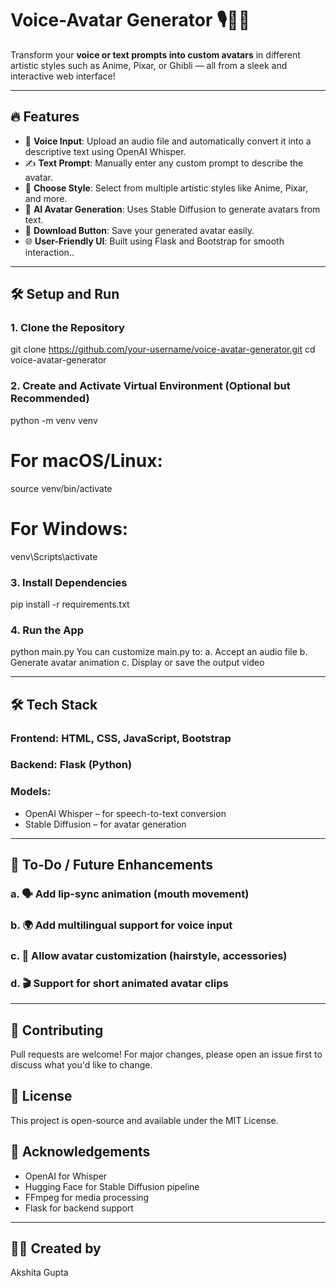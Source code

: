 # Voice-Avatar Generator 🎙️🧑‍💻

Transform your **voice or text prompts into custom avatars** in different artistic styles such as Anime, Pixar, or Ghibli — all from a sleek and interactive web interface!

---

## 🔥 Features

- 🎤 **Voice Input**: Upload an audio file and automatically convert it into a descriptive text using OpenAI Whisper.
- ✍️ **Text Prompt**: Manually enter any custom prompt to describe the avatar.
- 🎨 **Choose Style**: Select from multiple artistic styles like Anime, Pixar, and more.
- 🧠 **AI Avatar Generation**: Uses Stable Diffusion to generate avatars from text.
- 💾 **Download Button**: Save your generated avatar easily.
- 🌐 **User-Friendly UI**: Built using Flask and Bootstrap for smooth interaction..

---

## 🛠️ Setup and Run

### 1. Clone the Repository
git clone https://github.com/your-username/voice-avatar-generator.git
cd voice-avatar-generator

### 2. Create and Activate Virtual Environment (Optional but Recommended)
python -m venv venv
# For macOS/Linux:
source venv/bin/activate
# For Windows:
venv\Scripts\activate

### 3. Install Dependencies
pip install -r requirements.txt

### 4. Run the App
python main.py
You can customize main.py to:
a. Accept an audio file
b. Generate avatar animation
c. Display or save the output video

---

## 🛠️ Tech Stack
### Frontend: HTML, CSS, JavaScript, Bootstrap
### Backend: Flask (Python)
### Models:
- OpenAI Whisper – for speech-to-text conversion
- Stable Diffusion – for avatar generation

---

## 📌 To-Do / Future Enhancements
### a. 🗣️ Add lip-sync animation (mouth movement)
### b. 🌍 Add multilingual support for voice input
### c. 🧵 Allow avatar customization (hairstyle, accessories)
### d. 🎬 Support for short animated avatar clips

---

## 🤝 Contributing
Pull requests are welcome! For major changes, please open an issue first to discuss what you'd like to change.

## 📄 License
This project is open-source and available under the MIT License.

## 🙌 Acknowledgements
- OpenAI for Whisper
- Hugging Face for Stable Diffusion pipeline
- FFmpeg for media processing
- Flask for backend support

---

## 🙋‍♀️ Created by
Akshita Gupta
